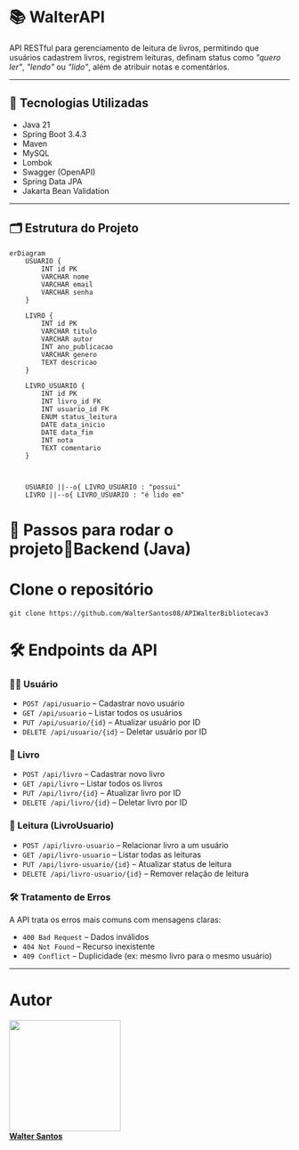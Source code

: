 # 📚 WalterAPI

API RESTful para gerenciamento de leitura de livros, permitindo que usuários cadastrem livros, registrem leituras, definam status como *"quero ler"*, *"lendo"* ou *"lido"*, além de atribuir notas e comentários.

---

## 🔧 Tecnologias Utilizadas

- Java 21
- Spring Boot 3.4.3
- Maven
- MySQL
- Lombok
- Swagger (OpenAPI)
- Spring Data JPA
- Jakarta Bean Validation

---

## 🗂️ Estrutura do Projeto

```mermaid
erDiagram
    USUARIO {
        INT id PK
        VARCHAR nome
        VARCHAR email
        VARCHAR senha
    }

    LIVRO {
        INT id PK
        VARCHAR titulo
        VARCHAR autor
        INT ano_publicacao
        VARCHAR genero
        TEXT descricao
    }

    LIVRO_USUARIO {
        INT id PK
        INT livro_id FK
        INT usuario_id FK
        ENUM status_leitura
        DATE data_inicio
        DATE data_fim
        INT nota
        TEXT comentario
    }



    USUARIO ||--o{ LIVRO_USUARIO : "possui"
    LIVRO ||--o{ LIVRO_USUARIO : "é lido em"
```


# 🎯 Passos para rodar o projeto🔹Backend (Java)
# Clone o repositório
```git
git clone https://github.com/WalterSantos08/APIWalterBibliotecav3
```


# 🛠️ Endpoints da API

### 🧑‍💻 Usuário
- `POST /api/usuario` – Cadastrar novo usuário  
- `GET /api/usuario` – Listar todos os usuários  
- `PUT /api/usuario/{id}` – Atualizar usuário por ID  
- `DELETE /api/usuario/{id}` – Deletar usuário por ID  

### 📘 Livro
- `POST /api/livro` – Cadastrar novo livro  
- `GET /api/livro` – Listar todos os livros  
- `PUT /api/livro/{id}` – Atualizar livro por ID  
- `DELETE /api/livro/{id}` – Deletar livro por ID  

### 📖 Leitura (LivroUsuario)
- `POST /api/livro-usuario` – Relacionar livro a um usuário  
- `GET /api/livro-usuario` – Listar todas as leituras  
- `PUT /api/livro-usuario/{id}` – Atualizar status de leitura  
- `DELETE /api/livro-usuario/{id}` – Remover relação de leitura  



### 🛠️ Tratamento de Erros
A API trata os erros mais comuns com mensagens claras:
- `400 Bad Request` – Dados inválidos  
- `404 Not Found` – Recurso inexistente  
- `409 Conflict` – Duplicidade (ex: mesmo livro para o mesmo usuário)

---



# Autor
<tr align="center">
  <td>
    <a href="https://github.com/WalterSantos08">
      <img src="https://avatars.githubusercontent.com/u/178443270?v=4" height="200px" width="200px">
      <br>
      <strong>Walter Santos</strong>
    </a>
  </td>
</tr>

